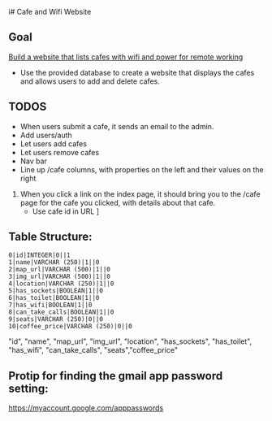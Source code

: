 i# Cafe and Wifi Website

## Goal

<u>Build a website that lists cafes with wifi and power for remote working</u>

* Use the provided database to create a website that displays the cafes and 
allows users to add and delete cafes.

## TODOS

- When users submit a cafe, it sends an email to the admin.
- Add users/auth
- Let users add cafes
- Let users remove cafes
- Nav bar
- Line up /cafe columns, with properties on the left and their values on the right

1. When you click a link on the index page, it should bring you to the /cafe page
for the cafe you clicked, with details about that cafe.
    * Use cafe id in URL
]
## Table Structure:

```
0|id|INTEGER|0||1
1|name|VARCHAR (250)|1||0
2|map_url|VARCHAR (500)|1||0
3|img_url|VARCHAR (500)|1||0
4|location|VARCHAR (250)|1||0
5|has_sockets|BOOLEAN|1||0
6|has_toilet|BOOLEAN|1||0
7|has_wifi|BOOLEAN|1||0
8|can_take_calls|BOOLEAN|1||0
9|seats|VARCHAR (250)|0||0
10|coffee_price|VARCHAR (250)|0||0
```
"id", "name", "map_url", "img_url", "location", "has_sockets", "has_toilet", "has_wifi", "can_take_calls", "seats","coffee_price" 

## Protip for finding the gmail app password setting:
https://myaccount.google.com/apppasswords

